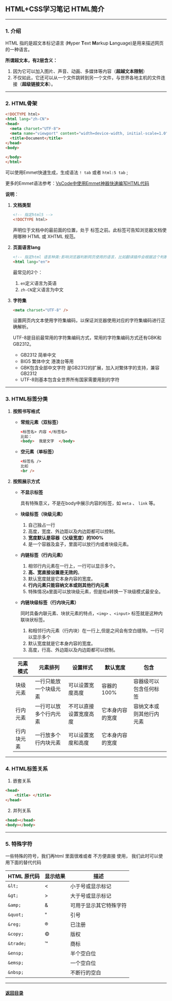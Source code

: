 ## HTML+CSS学习笔记 HTML简介

---

### 1. 介绍

HTML 指的是超文本标记语言 (**H**yper **T**ext **M**arkup **L**anguage)是用来描述网页的一种语言。

**所谓超文本，有2层含义：** 

1. 因为它可以加入图片、声音、动画、多媒体等内容（**超越文本限制**）
2. 不仅如此，它还可以从一个文件跳转到另一个文件，与世界各地主机的文件连接（**超级链接文本**）。



---

### 2. HTML骨架

```html
<!DOCTYPE html>
<html lang="zh-CN">
<head>
  <meta charset="UTF-8">
  <meta name="viewport" content="width=device-width, initial-scale=1.0">
  <title>Document</title>
</head>
<body>
  
</body>
</html>
```

可以使用Emmet快速生成，生成语法 `! tab` 或者 `html:5 tab` ;

更多的Emmet语法参考：[VsCode中使用Emmet神器快速编写HTML代码](https://www.cnblogs.com/summit7ca/p/6944215.html) 

**说明**：

1. **文档类型**

   ```html
   <!-- 指定html5 -->
   <!DOCTYPE html> 
   ```

   声明位于文档中的最前面的位置，处于  标签之前。此标签可告知浏览器文档使用哪种 HTML 或 XHTML 规范。

2. **页面语言lang**

   ~~~html
   <!-- 指定html 语言种类:影响浏览器判断网页使用的语言，比如翻译插件会根据这个判断源语言 -->
   <html lang="en">
   ~~~

   最常见的2个：

   1. `en`定义语言为英语
   2. `zh-CN`定义语言为中文

3. **字符集**

   ```html
   <meta charset="UTF-8" />
   ```

   设置网页内文本使用字符集编码，以保证浏览器使用对应的字符集编码进行正确解析。

   UTF-8是目前最常用的字符集编码方式，常用的字符集编码方式还有GBK和GB2312。

   * GB2312 简单中文 
   * BIG5   繁体中文 港澳台等用
   * GBK包含全部中文字符    是GB2312的扩展，加入对繁体字的支持，兼容GB2312
   * UTF-8则基本包含全世界所有国家需要用到的字符



---

### 3. HTML标签分类

1. **按照书写格式**

   + **常规元素（双标签）**

     ```html
     <标签名> 内容 </标签名>   
     比如：
     <body>  我是文字  </body>
     ```

   + **空元素（单标签）**

     ```html
     <标签名 />  
     比如  
     <br />
     ```

2. **按照展示方式**

   + **不显示标签**

     具有特殊意义，不是在body中展示内容的标签，如 `meta` 、 `link` 等。

   + **块级标签（块级元素）**

     1. 自己独占一行
     2. 高度，宽度、外边距以及内边距都可以控制。
     3. **宽度默认是容器（父级宽度）的100%**
     4. 是一个容器及盒子，里面可以放行内或者块级元素。

   + **内链标签（行内元素）**

     1. 相邻行内元素在一行上，一行可以显示多个。
     2. **高、宽直接设置是无效的**。
     3. 默认宽度就是它本身内容的宽度。
     4. **行内元素只能容纳文本或则其他行内元素**
     5. 特殊情况a里面可以放块级元素，但是给a转换一下块级模式最安全。

   + **内链块级标签（行内块元素）**

     同时具备内联元素、块状元素的特点，`<img>` 、`<input>` 标签就是这种内联块状标签。
     
     1. 和相邻行内元素（行内块）在一行上,但是之间会有空白缝隙。一行可以显示多个
     2. 默认宽度就是它本身内容的宽度。
     3. 高度，行高、外边距以及内边距都可以控制。
   
   | 元素模式   | 元素排列               | 设置样式               | 默认宽度         | 包含                     |
   | ---------- | ---------------------- | ---------------------- | ---------------- | ------------------------ |
   | 块级元素   | 一行只能放一个块级元素 | 可以设置宽度高度       | 容器的100%       | 容器级可以包含任何标签   |
   | 行内元素   | 一行可以放多个行内元素 | 不可以直接设置宽度高度 | 它本身内容的宽度 | 容纳文本或则其他行内元素 |
   | 行内块元素 | 一行放多个行内块元素   | 可以设置宽度和高度     | 它本身内容的宽度 |                          |
   
   

---

### 4. HTML标签关系

1. 嵌套关系

```html
<head>  
	<title> </title> 
</head>
```

2. 并列关系

```html
<head></head>
<body></body>
```



---

### 5. 特殊字符

 一些特殊的符号，我们再html 里面很难或者 不方便直接 使用， 我们此时可以使用下面的替代代码

| HTML 原代码 | 显示结果 | 描述                   |
| ----------- | -------- | ---------------------- |
| `&lt;`      | &lt;     | 小于号或显示标记       |
| `&gt;`      | &gt;     | 大于号或显示标记       |
| `&amp;`     | &amp;    | 可用于显示其它特殊字符 |
| `&quot;`    | &quot;   | 引号                   |
| `&reg;`     | &reg;    | 已注册                 |
| `&copy;`    | &copy;   | 版权                   |
| `&trade;`   | &trade;  | 商标                   |
| `&ensp;`    | &ensp;   | 半个空白位             |
| `&emsp;`    | &emsp;   | 一个空白位             |
| `&nbsp;`    | &nbsp;   | 不断行的空白           |



---

#### [返回目录](./)